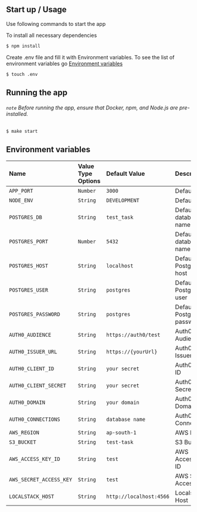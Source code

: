 ## Start up / Usage

Use following commands to start the app

To install all necessary dependencies

```bash
$ npm install
```

Create .env file and fill it with Environment variables.
To see the list of environment variables go [Environment variables](#Environment-variables)

```bash
$ touch .env
```

## Running the app

###### `note` Before running the app, ensure that Docker, npm, and Node.js are pre-installed.

```bash
$ make start
```

## Environment variables

| Name                    | Value Type Options | Default Value           | Description                 |
| :---------------------- | :----------------- | :---------------------- | :-------------------------- |
| `APP_PORT`              | `Number`           | `3000`                  | Default port                |
| `NODE_ENV`              | `String`           | `DEVELOPMENT`           | Default port                |
| `POSTGRES_DB`           | `String`           | `test_task`             | Default database name       |
| `POSTGRES_PORT`         | `Number`           | `5432`                  | Default database name       |
| `POSTGRES_HOST`         | `String`           | `localhost`             | Default Postgresql host     |
| `POSTGRES_USER`         | `String`           | `postgres`              | Default Postgresql user     |
| `POSTGRES_PASSWORD`     | `String`           | `postgres`              | Default Postgresql password |
| `AUTH0_AUDIENCE`        | `String`           | `https://auth0/test`    | Auth0 Audience              |
| `AUTH0_ISSUER_URL`      | `String`           | `https://{yourUrl}`     | Auth0 Issuer URL            |
| `AUTH0_CLIENT_ID`       | `String`           | `your secret`           | Auth0 Client ID             |
| `AUTH0_CLIENT_SECRET`   | `String`           | `your secret`           | Auth0 Client Secret         |
| `AUTH0_DOMAIN`          | `String`           | `your domain`           | Auth0 Domain                |
| `AUTH0_CONNECTIONS`     | `String`           | `database name`         | Auth0 Connections           |
| `AWS_REGION`            | `String`           | `ap-south-1`            | AWS Region                  |
| `S3_BUCKET`             | `String`           | `test-task`             | S3 Bucket                   |
| `AWS_ACCESS_KEY_ID`     | `String`           | `test`                  | AWS Access Key ID           |
| `AWS_SECRET_ACCESS_KEY` | `String`           | `test`                  | AWS Secret Access Key       |
| `LOCALSTACK_HOST`       | `String`           | `http://localhost:4566` | Localstack Host             |
